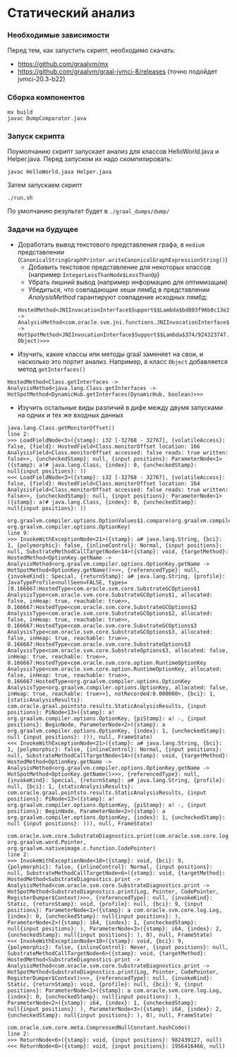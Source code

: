 # Статический анализ

### Необходимые зависимости
Перед тем, как запустить скрипт, необходимо скачать:
* https://github.com/graalvm/mx
* https://github.com/graalvm/graal-jvmci-8/releases (точно подойдет jvmci-20.3-b22)

### Сборка компонентов

```
mx build
javac DumpComparator.java
```

### Запуск скрипта

Поумолчанию скрипт запускает анализ для классов HelloWorld.java и Helper.java. Перед запуском их надо скомпилировать:

```
javac HelloWorld.java Helper.java
```

Затем запускаем скрипт

```
./run.sh
```

По умолчанию результат будет в `./graal_dumps/dump/`

### Задачи на будущее

* Доработать вывод текстового представления графа, в `medium` представлении (`CanonicalStringGraphPrinter.writeCanonicalGraphExpressionString()`)
    * Добавить текстовое представление для некоторых классов (например `IntegerLessThanNode$LessThanOp`)
    * Убрать лишний вывод (например информацию для оптимизации)
    * Убедиться, что совпадающие хеши лямбд в представлении $AnalysisMethod$ гарантируют совпадение исходных лямбд:
    ```
    HostedMethod<JNIInvocationInterface$Support$$Lambda$bd803f96b0c13e255e3d34d1dd3fb40d56c66928.accept -> AnalysisMethod<com.oracle.svm.jni.functions.JNIInvocationInterface$Support$$Lambda$bd803f96b0c13e255e3d34d1dd3fb40d56c66928.accept -> HotSpotMethod<JNIInvocationInterface$Support$$Lambda$374/924323747.accept(Object, Object)>>>
    ```
* Изучить, какие классы или методы graal заменяет на свои, и насколько это портит анализ. Например, в класс `Object` добавляется метод `getInterfaces()`
```
HostedMethod<Class.getInterfaces -> AnalysisMethod<java.lang.Class.getInterfaces -> HotSpotMethod<DynamicHub.getInterfaces(DynamicHub, boolean)>>>
```
* Изучить остальные виды различий в дифе между двумя запусками на одних и тех же входных данных
```
java.lang.Class.getMonitorOffset()
line 2:
>>> LoadFieldNode<3>({stamp}: i32 [-32768 - 32767], {volatileAccess}: false, {field}: HostedField<Class.monitorOffset location: 166   AnalysisField<Class.monitorOffset accessed: false reads: true written: false>>, {uncheckedStamp}: null, {input positions}: ParameterNode<1>({stamp}: a!# java.lang.Class, {index}: 0, {uncheckedStamp}: null{input positions}: ))
<<< LoadFieldNode<3>({stamp}: i32 [-32768 - 32767], {volatileAccess}: false, {field}: HostedField<Class.monitorOffset location: 164   AnalysisField<Class.monitorOffset accessed: false reads: true written: false>>, {uncheckedStamp}: null, {input positions}: ParameterNode<1>({stamp}: a!# java.lang.Class, {index}: 0, {uncheckedStamp}: null{input positions}: ))
```
```
org.graalvm.compiler.options.OptionValues$1.compare(org.graalvm.compiler.options.OptionKey, org.graalvm.compiler.options.OptionKey)
line 9:
>>> InvokeWithExceptionNode<21>({stamp}: a# java.lang.String, {bci}: 1, {polymorphic}: false, {inlineControl}: Normal, {input positions}: null, SubstrateMethodCallTargetNode<14>({stamp}: void, {targetMethod}: HostedMethod<OptionKey.getName -> AnalysisMethod<org.graalvm.compiler.options.OptionKey.getName -> HotSpotMethod<OptionKey.getName()>>>, {referencedType}: null, {invokeKind}: Special, {returnStamp}: a# java.lang.String, {profile}: JavaTypeProfile<nullSeen=FALSE, types=[0.166667:HostedType<com.oracle.svm.core.SubstrateGCOptions$1   AnalysisType<com.oracle.svm.core.SubstrateGCOptions$1, allocated: false, inHeap: true, reachable: true>>, 0.166667:HostedType<com.oracle.svm.core.SubstrateGCOptions$2   AnalysisType<com.oracle.svm.core.SubstrateGCOptions$2, allocated: false, inHeap: true, reachable: true>>, 0.166667:HostedType<com.oracle.svm.core.SubstrateGCOptions$3   AnalysisType<com.oracle.svm.core.SubstrateGCOptions$3, allocated: false, inHeap: true, reachable: true>>, 0.166667:HostedType<com.oracle.svm.core.SubstrateOptions$3   AnalysisType<com.oracle.svm.core.SubstrateOptions$3, allocated: false, inHeap: true, reachable: true>>, 0.166667:HostedType<com.oracle.svm.core.option.RuntimeOptionKey   AnalysisType<com.oracle.svm.core.option.RuntimeOptionKey, allocated: false, inHeap: true, reachable: true>>, 0.166667:HostedType<org.graalvm.compiler.options.OptionKey   AnalysisType<org.graalvm.compiler.options.OptionKey, allocated: false, inHeap: true, reachable: true>>], notRecorded:0.000000>, {bci}: 1, {staticAnalysisResults}: com.oracle.graal.pointsto.results.StaticAnalysisResults, {input positions}: PiNode<13>({stamp}: a! org.graalvm.compiler.options.OptionKey, {piStamp}: a! -, {input positions}: BeginNode, ParameterNode<2>({stamp}: a org.graalvm.compiler.options.OptionKey, {index}: 1, {uncheckedStamp}: null {input positions}: ))), null, FrameState)
<<< InvokeWithExceptionNode<21>({stamp}: a# java.lang.String, {bci}: 1, {polymorphic}: false, {inlineControl}: Normal, {input positions}: null, SubstrateMethodCallTargetNode<14>({stamp}: void, {targetMethod}: HostedMethod<OptionKey.getName -> AnalysisMethod<org.graalvm.compiler.options.OptionKey.getName -> HotSpotMethod<OptionKey.getName()>>>, {referencedType}: null, {invokeKind}: Special, {returnStamp}: a# java.lang.String, {profile}: null, {bci}: 1, {staticAnalysisResults}: com.oracle.graal.pointsto.results.StaticAnalysisResults, {input positions}: PiNode<13>({stamp}: a! org.graalvm.compiler.options.OptionKey, {piStamp}: a! -, {input positions}: BeginNode, ParameterNode<2>({stamp}: a org.graalvm.compiler.options.OptionKey, {index}: 1, {uncheckedStamp}: null {input positions}: ))), null, FrameState)
```
```
com.oracle.svm.core.SubstrateDiagnostics.print(com.oracle.svm.core.log.Log, org.graalvm.word.Pointer, org.graalvm.nativeimage.c.function.CodePointer)
line 2:
>>> InvokeWithExceptionNode<10>({stamp}: void, {bci}: 9, {polymorphic}: false, {inlineControl}: Normal, {input positions}: null, SubstrateMethodCallTargetNode<6>({stamp}: void, {targetMethod}: HostedMethod<SubstrateDiagnostics.print -> AnalysisMethod<com.oracle.svm.core.SubstrateDiagnostics.print -> HotSpotMethod<SubstrateDiagnostics.print(Log, Pointer, CodePointer, RegisterDumper$Context)>>>, {referencedType}: null, {invokeKind}: Static, {returnStamp}: void, {profile}: null, {bci}: 9, {input positions}: ParameterNode<1>({stamp}: a com.oracle.svm.core.log.Log, {index}: 0, {uncheckedStamp}: null{input positions}: ), ParameterNode<2>({stamp}: i64, {index}: 1, {uncheckedStamp}: null{input positions}: ), ParameterNode<3>({stamp}: i64, {index}: 2, {uncheckedStamp}: null{input positions}: ), 0), null, FrameState)
<<< InvokeWithExceptionNode<10>({stamp}: void, {bci}: 9, {polymorphic}: false, {inlineControl}: Never, {input positions}: null, SubstrateMethodCallTargetNode<6>({stamp}: void, {targetMethod}: HostedMethod<SubstrateDiagnostics.print -> AnalysisMethod<com.oracle.svm.core.SubstrateDiagnostics.print -> HotSpotMethod<SubstrateDiagnostics.print(Log, Pointer, CodePointer, RegisterDumper$Context)>>>, {referencedType}: null, {invokeKind}: Static, {returnStamp}: void, {profile}: null, {bci}: 9, {input positions}: ParameterNode<1>({stamp}: a com.oracle.svm.core.log.Log, {index}: 0, {uncheckedStamp}: null{input positions}: ), ParameterNode<2>({stamp}: i64, {index}: 1, {uncheckedStamp}: null{input positions}: ), ParameterNode<3>({stamp}: i64, {index}: 2, {uncheckedStamp}: null{input positions}: ), 0), null, FrameState)
```
```
com.oracle.svm.core.meta.CompressedNullConstant.hashCode()
line 2:
>>> ReturnNode<6>({stamp}: void, {input positions}: 982439127, null)
<<< ReturnNode<6>({stamp}: void, {input positions}: 1956416466, null)
```